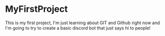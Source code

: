 # MyFirstProject

This is my first project, I'm just learning about GIT and Github right now and I'm going to try to create a basic discord bot that just says hi to people!
